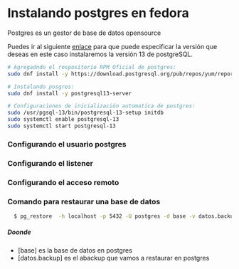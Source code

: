 # Instalando postgres en fedora
Postgres es un gestor de base de datos opensource 

Puedes ir al siguiente [enlace](https://www.postgresql.org/download/linux/redhat/) para que puede especificar la versión que deseas en este caso instalaremos la versión 13 de postgreSQL.

```sh  
# Agregadndo el respositorio RPM Oficial de postgres:
sudo dnf install -y https://download.postgresql.org/pub/repos/yum/reporpms/F-36-x86_64/pgdg-fedora-repo-latest.noarch.rpm

# Instalando posgres:
sudo dnf install -y postgresql13-server

# Configuraciones de inicialización automatica de postgres:
sudo /usr/pgsql-13/bin/postgresql-13-setup initdb
sudo systemctl enable postgresql-13
sudo systemctl start postgresql-13
``` 
### Configurando el usuario postgres

### Configurando el listener

### Configurando el acceso remoto

### Comando para restaurar una base de datos
```sh
  $ pg_restore  -h localhost -p 5432 -U postgres -d base -v datos.backup 
```
##### Doonde 
* [base] es la base de datos en postgres
* [datos.backup] es el abackup que vamos a restaurar en postgres
